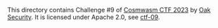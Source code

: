 This directory contains Challenge #9 of [Cosmwasm CTF
2023](https://github.com/oak-security/cosmwasm-ctf/tree/main) by
[Oak Security](https://github.com/oak-security). It is licensed under Apache 2.0,
see [ctf-09](./ctf-09/LICENSE).
